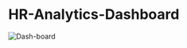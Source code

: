 # HR-Analytics-Dashboard

![Dash-board](https://github.com/cparag/HR-Analytics-Dashboard/assets/43547001/a4ef6974-c6b9-496a-8583-91f3d70da175)
